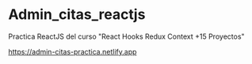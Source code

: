 # Admin_citas_reactjs
Practica ReactJS del curso "React Hooks Redux Context +15 Proyectos"

https://admin-citas-practica.netlify.app
